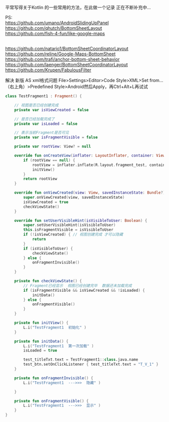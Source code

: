 平常写得关于Kotlin 的一些常用的方法，在此做一个记录 正在不断补充中...

PS:<br>
https://github.com/umano/AndroidSlidingUpPanel <br>
https://github.com/qhutch/BottomSheetLayout <br>
https://github.com/fish-4-fun/like-google-maps <br><br>

https://github.com/natario1/BottomSheetCoordinatorLayout <br>
https://github.com/reline/Google-Maps-BottomSheet <br>
https://github.com/trafi/anchor-bottom-sheet-behavior <br>
https://github.com/laenger/BottomSheetCoordinatorLayout <br>
https://github.com/Krupen/FabulousFilter <br>

解决 新版 AS xml格式问题
File>Settings>Editor>Code Style>XML>Set from...（右上角）>Predefined Style>Android然后Apply，再Ctrl+Alt+L再试试

~~~kotlin
class TestFragment1 : Fragment() {

    // 视图是否已经创建完成
    private var isViewCreated = false

    // 是否已经加载完成了
    private var isLoaded = false

    // 表示当前Fragment是否可见
    private var isFragmentVisible = false

    private var rootView: View? = null

    override fun onCreateView(inflater: LayoutInflater, container: ViewGroup?, savedInstanceState: Bundle?): View? {
        if (rootView == null) {
            rootView = inflater.inflate(R.layout.fragment_test, container, false)
            initView()
        }
        return rootView
    }

    override fun onViewCreated(view: View, savedInstanceState: Bundle?) {
        super.onViewCreated(view, savedInstanceState)
        isViewCreated = true
        checkViewState()
    }

    override fun setUserVisibleHint(isVisibleToUser: Boolean) {
        super.setUserVisibleHint(isVisibleToUser)
        this.isFragmentVisible = isVisibleToUser
        if (!isViewCreated) { // 视图创建完成 才可以隐藏
            return
        }
        if (isVisibleToUser) {
            checkViewState()
        } else {
            onFragmentInvisible()
        }
    }

    private fun checkViewState() {
        // Fragment已经显示  视图已经创建完毕  数据还未加载完成
        if (isFragmentVisible && isViewCreated && !isLoaded) {
            initData()
        } else {
            onFragmentVisible()
        }
    }

    private fun initView() {
        L.i("TestFragment1  初始化" )
    }

    private fun initData() {
        L.i("TestFragment1  第一次加载" )
        isLoaded = true

        test_titleTxt.text = TestFragment1::class.java.name
        test_btn.setOnClickListener { test_titleTxt.text = "T_V_1" }
    }

    private fun onFragmentInvisible() {
        L.i("TestFragment1  --->>>  隐藏" )

    }

    private fun onFragmentVisible() {
        L.i("TestFragment1  --->>>  显示" )
    }
}
~~~
